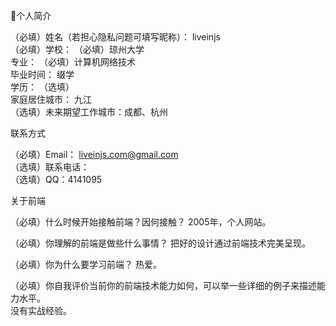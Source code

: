 
个人简介

（必填）姓名（若担心隐私问题可填写昵称）： liveinjs  
（必填）学校： （必填）琼州大学  
专业： （必填）计算机网络技术  
毕业时间： 缀学  
学历： （选填）  
家庭居住城市： 九江  
（选填）未来期望工作城市：成都、杭州  

联系方式  

（必填）Email：  liveinjs.com@gmail.com  
（选填）联系电话：   
（选填）QQ：4141095  

关于前端  

（必填）什么时候开始接触前端？因何接触？ 2005年，个人网站。  

（必填）你理解的前端是做些什么事情？ 把好的设计通过前端技术完美呈现。  

（必填）你为什么要学习前端？ 热爱。  

（必填）你自我评价当前你的前端技术能力如何，可以举一些详细的例子来描述能力水平。  
没有实战经验。  
